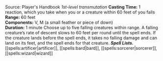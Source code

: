 Source: Player's Handbook
*1st-level transmutation*
**Casting Time:** 1 reaction, which you take when you or a creature within 60 feet of you falls  
**Range:** 60 feet  
**Components:** V, M (a small feather or piece of down)  
**Duration:** 1 minute
Choose up to five falling creatures within range. A falling creature’s rate of descent slows to 60 feet per round until the spell ends. If the creature lands before the spell ends, it takes no falling damage and can land on its feet, and the spell ends for that creature.
***Spell Lists.*** [[spells:artificer|artificer]], [[spells:bard|bard]], [[spells:sorcerer|sorcerer]], [[spells:wizard|wizard]]